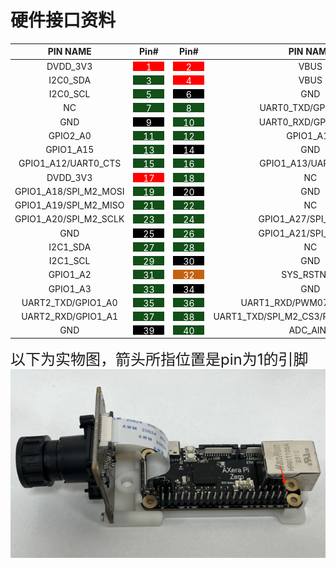 # 硬件接口资料

<title>Document</title>

| <div style="text-align: center;">PIN NAME</div> | <div style="text-align: center;">Pin#</div> | <div style="text-align: center;">Pin#</div> | <div style="text-align: center;">PIN NAME</div> | 
| --- | --- | --- | --- |
| <div style="text-align: center;">DVDD_3V3</div> |<div style="background-color:red ;width: 50px;height: 15px;text-align: center;"><font color="#FFFFFF">1</div></font>|<div style="background-color:red ;width: 50px;height: 15px;text-align: center;"><font color="#FFFFFF">2</div></font>| <div style="text-align: center;">VBUS</div> |
| <div style="text-align: center;">I2C0_SDA</div> |<div style="background-color:rgb(19,79,25) ;width: 50px;height: 15px;text-align: center;"><font color="#FFFFFF">3</div></font>|<div style="background-color:red ;width: 50px;height: 15px;text-align: center;"><font color="#FFFFFF">4</div></font>| <div style="text-align: center;">VBUS</div> |
| <div style="text-align: center;">I2C0_SCL</div> |<div style="background-color:rgb(19,79,25) ;width: 50px;height: 15px;text-align: center;"><font color="#FFFFFF">5</div></font>|<div style="background-color:black ;width: 50px;height: 15px;text-align: center;"><font color="#FFFFFF">6</div></font>| <div style="text-align: center;">GND</div> |
| <div style="text-align: center;">NC</div> |<div style="background-color:rgb(19,79,25) ;width: 50px;height: 15px;text-align: center;"><font color="#FFFFFF">7</div></font>|<div style="background-color:rgb(19,79,25) ;width: 50px;height: 15px;text-align: center;"><font color="#FFFFFF">8</div></font>| <div style="text-align: center;">UART0_TXD/GPIO0_A28</div> |
| <div style="text-align: center;">GND</div> |<div style="background-color:black ;width: 50px;height: 15px;text-align: center;"><font color="#FFFFFF">9</div></font>|<div style="background-color:rgb(19,79,25) ;width: 50px;height: 15px;text-align: center;"><font color="#FFFFFF">10</div></font>| <div style="text-align: center;">UART0_RXD/GPIO0_A29</div> |
| <div style="text-align: center;">GPIO2_A0</div> |<div style="background-color:rgb(19,79,25) ;width: 50px;height: 15px;text-align: center;"><font color="#FFFFFF">11</div></font>|<div style="background-color:rgb(19,79,25) ;width: 50px;height: 15px;text-align: center;"><font color="#FFFFFF">12</div></font>| <div style="text-align: center;">GPIO1_A14</div> |
| <div style="text-align: center;">GPIO1_A15</div> |<div style="background-color:rgb(19,79,25) ;width: 50px;height: 15px;text-align: center;"><font color="#FFFFFF">13</div></font>|<div style="background-color:black ;width: 50px;height: 15px;text-align: center;"><font color="#FFFFFF">14</div></font>| <div style="text-align: center;">GND</div> |
| <div style="text-align: center;">GPIO1_A12/UART0_CTS</div> |<div style="background-color:rgb(19,79,25) ;width: 50px;height: 15px;text-align: center;"><font color="#FFFFFF">15</div></font>|<div style="background-color:rgb(19,79,25) ;width: 50px;height: 15px;text-align: center;"><font color="#FFFFFF">16</div></font>| <div style="text-align: center;">GPIO1_A13/UART0_RTS</div> |
| <div style="text-align: center;">DVDD_3V3</div> |<div style="background-color:red ;width: 50px;height: 15px;text-align: center;"><font color="#FFFFFF">17</div> |<div style="background-color:rgb(19,79,25) ;width: 50px;height: 15px;text-align: center;"><font color="#FFFFFF">18</div></font>| <div style="text-align: center;">NC</div> |
| <div style="text-align: center;">GPIO1_A18/SPI_M2_MOSI</div> |<div style="background-color:rgb(19,79,25) ;width: 50px;height: 15px;text-align: center;"><font color="#FFFFFF">19</div></font>|<div style="background-color:black ;width: 50px;height: 15px;text-align: center;"><font color="#FFFFFF">20</div></font>| <div style="text-align: center;">GND</div> |
| <div style="text-align: center;">GPIO1_A19/SPI_M2_MISO</div> |<div style="background-color:rgb(19,79,25) ;width: 50px;height: 15px;text-align: center;"><font color="#FFFFFF">21</div></font>|<div style="background-color:rgb(19,79,25) ;width: 50px;height: 15px;text-align: center;"><font color="#FFFFFF">22</div></font>| <div style="text-align: center;">NC</div> |
| <div style="text-align: center;">GPIO1_A20/SPI_M2_SCLK</div> |<div style="background-color:rgb(19,79,25) ;width: 50px;height: 15px;text-align: center;"><font color="#FFFFFF">23</div></font>|<div style="background-color:rgb(19,79,25) ;width: 50px;height: 15px;text-align: center;"><font color="#FFFFFF">24</div></font>| <div style="text-align: center;">GPIO1_A27/SPI_M2_CS0</div> |
| <div style="text-align: center;">GND</div> |<div style="background-color:black ;width: 50px;height: 15px;text-align: center;"><font color="#FFFFFF">25</div></font>|<div style="background-color:rgb(19,79,25) ;width: 50px;height: 15px;text-align: center;"><font color="#FFFFFF">26</div></font>| <div style="text-align: center;">GPIO1_A21/SPI_M2_CS1</div> |
| <div style="text-align: center;">I2C1_SDA</div> |<div style="background-color:rgb(19,79,25) ;width: 50px;height: 15px;text-align: center;"><font color="#FFFFFF">27</div></font>|<div style="background-color:rgb(19,79,25) ;width: 50px;height: 15px;text-align: center;"><font color="#FFFFFF">28</div></font>| <div style="text-align: center;">NC</div> |
| <div style="text-align: center;">I2C1_SCL</div> |<div style="background-color:rgb(19,79,25) ;width: 50px;height: 15px;text-align: center;"><font color="#FFFFFF">29</div></font>|<div style="background-color:black ;width: 50px;height: 15px;text-align: center;"><font color="#FFFFFF">30</div></font>| <div style="text-align: center;">GND</div> |
| <div style="text-align: center;">GPIO1_A2</div> |<div style="background-color:rgb(19,79,25) ;width: 50px;height: 15px;text-align: center;"><font color="#FFFFFF">31</div></font>|<div style="background-color:rgb(196,98,16) ;width: 50px;height: 15px;text-align: center;"><font color="#FFFFFF">32</div></font>| <div style="text-align: center;">SYS_RSTN_IN</div> |
| <div style="text-align: center;">GPIO1_A3</div> |<div style="background-color:rgb(19,79,25) ;width: 50px;height: 15px;text-align: center;"><font color="#FFFFFF">33</div></font>|<div style="background-color:black ;width: 50px;height: 15px;text-align: center;"><font color="#FFFFFF">34</div></font>| <div style="text-align: center;">GND</div> |
| <div style="text-align: center;">UART2_TXD/GPIO1_A0</div> |<div style="background-color:rgb(19,79,25) ;width: 50px;height: 15px;text-align: center;"><font color="#FFFFFF">35</div></font>|<div style="background-color:rgb(19,79,25) ;width: 50px;height: 15px;text-align: center;"><font color="#FFFFFF">36</div></font>| <div style="text-align: center;">UART1_RXD/PWM07/GPIO0_A31</div> |
| <div style="text-align: center;">UART2_RXD/GPIO1_A1</div> |<div style="background-color:rgb(19,79,25) ;width: 50px;height: 15px;text-align: center;"><font color="#FFFFFF">37</div></font>|<div style="background-color:rgb(19,79,25) ;width: 50px;height: 15px;text-align: center;"><font color="#FFFFFF">38</div></font>| <div style="text-align: center;">UART1_TXD/SPI_M2_CS3/PWM06/GPIO0_A30</div> |
| <div style="text-align: center;">GND</div> |<div style="background-color:black ;width: 50px;height: 15px;text-align: center;"><font color="#FFFFFF">39</div></font>|<div style="background-color:rgb(19,79,25) ;width: 50px;height: 15px;text-align: center;"><font color="#FFFFFF">40</div></font>| <div style="text-align: center;">ADC_AIN0</div> |

<font size="5">以下为实物图，箭头所指位置是pin为1的引脚<br /></font>
![](./media/PIN.png)
